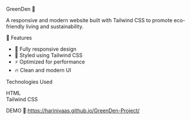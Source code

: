 GreenDen 🌿


A responsive and modern website built with Tailwind CSS to promote eco-friendly living and sustainability.

🚀 Features

- 🌱 Fully responsive design  
- 🎨 Styled using Tailwind CSS  
- ⚡ Optimized for performance  
- 🔥 Clean and modern UI

Technologies Used

 HTML  
 Tailwind CSS  

 DEMO 🚀:https://harinivaas.github.io/GreenDen-Project/
